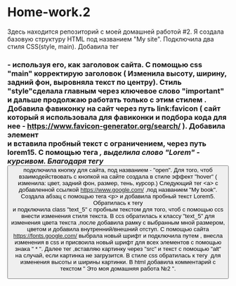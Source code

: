 # Home-work.2



Здесь находится репозиторий с моей домашней работой #2.
 Я создала базовую структуру HTML под названием "My site". Подключила два стиля CSS(style, main).
Добавила тег <h3> - используя его, как заголовок сайта. С помощью css "main" корректирую заголовок ( Изменила высоту, ширину, задний фон, выровняла текст по центру).  Cтиль "style"сделала главным через ключевое слово "important" и дальше продолжаю работать только  с этим стилем .  Добавила фавиконку на сайт через путь link:favicon ( сайт который я использовала для фавиконки и подбора кода для нее - https://www.favicon-generator.org/search/ ).  Добавила элемент <div> и вставила пробный текст с ограничением, через путь lorem15. С помощью тега <i>, выделила слово "Lorem" - курсивом.  Благодаря тегу <button> подключила  кнопку для сайта, под названием - "open".  Для того, чтоб взаимодействовать с кнопкой на сайте создала в стиле  эффект "hover" ( изменила: цвет, задний фон, размер, тень, курсор.)  Следующий тег <а> с добавленной ссылкой https://www.google.com/ ,под названием "My book".  Cоздала абзац с помощью тега <р> и добавила пробный текст Lorem5.
Обратилась к тегу <div> и подключила class "text_5" с пробным текстом для того, чтоб с помощью ccs внести изменения стиля текста. В ccs обратилась к классу "text_5" для изменения цвета текста ,после добавила рамку с  выбранным мной размером, цветом и  добавила внутренний/внешний отступ.  С помощью сайта https://fonts.google.com/  выбрала новый шрифт и подключила путем <link>, внесла изменения в css и присвоила новый шрифт для всех элементов с помощью знака " * ". 
Далее тег <img>,вставляю  картинку через "src"  и текст  с помощью "alt" на случай, если картинка не загрузится. В стиле css обратилась к тегу <img> для изменения высоты и ширины картинки.
В html добавила комментарий с текстом  " Это моя домашняя работа №2 ".

